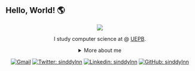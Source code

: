 ## Hello, World! 🌎

<div align="center">
  
<img src="https://github.blog/wp-content/uploads/2018/10/46896184-b679fc80-ce30-11e8-88bf-921e9b788f7c.gif?resize=200%2C200" />

I study computer science at @ [UEPB](https://uepb.edu.br).

<details>
  <summary> More about me</summary>
<div align="left">
 
``` js
const stebs = {
    personal: {
        name: 'Sinddy Nóbrega ',
        birthDate: '2004-04-15',
        pronouns: 'she' | 'her',
        interests: ['music', 'games', 'language learning', 'anime'],
        motivation: [
            'Making life easier and smarter through tech',
        ],
    },
    technical: {
        technologies: {
            frontEnd: {
                Javascript: [],
                HTML: [],
                CSS: [],
            },
            backEnd: {
                Python: [],
                Javascript: [],
            },
        },
    },
}
```
  </div>
</details>

[![Gmail](https://img.shields.io/twitter/url?label=email&logo=gmail&style=social&url=http%3A%2F%2Fmailto%3Astephanyn7%40gmail.com)](mailto:sinddylnn@gmail.com)
[![Twitter: sinddylnn](https://img.shields.io/twitter/follow/sinddy_lnn?style=social)](https://twitter.com/sinddy_lnn)
[![Linkedin: sinddylnn](https://img.shields.io/badge/-sinddylnn-blue?style=flat-square&logo=Linkedin&logoColor=white&link=https://www.linkedin.com/in/sinddylnn/)](https://www.linkedin.com/in/sinddylnn/)
[![GitHub: sinddylnn](https://img.shields.io/github/followers/sinddylnn?label=follow&style=social)](https://github.com/sinddylnn)
</div>

